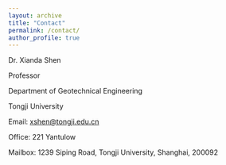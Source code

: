 ```yaml
---
layout: archive
title: "Contact"
permalink: /contact/
author_profile: true
---
```


Dr. Xianda Shen

Professor

Department of Geotechnical Engineering

Tongji University
 
Email: xshen@tongji.edu.cn

Office: 221 Yantulow

Mailbox: 1239 Siping Road, Tongji University, Shanghai, 200092
